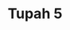 ---
title: 'Tupah 5'
description: ''
credit: 'Place Holder'
style: 'Modern'
project: 'Tupah'
type: 'photo'
pathToImage: '/gallery/tupah-5.jpg'
alt: 'Tupah 5'
width: 2160
height: 1353
...